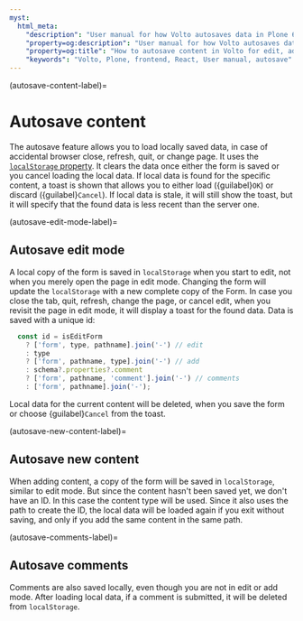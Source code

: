 ```yaml
---
myst:
  html_meta:
    "description": "User manual for how Volto autosaves data in Plone 6 frontend."
    "property=og:description": "User manual for how Volto autosaves data in Plone 6."
    "property=og:title": "How to autosave content in Volto for edit, add, and comments"
    "keywords": "Volto, Plone, frontend, React, User manual, autosave"
---
```


(autosave-content-label)=

# Autosave content

The autosave feature allows you to load locally saved data, in case of accidental browser close, refresh, quit, or change page.
It uses the [`localStorage` property](https://developer.mozilla.org/en-US/docs/Web/API/Window/localStorage).
It clears the data once either the form is saved or you cancel loading the local data.
If local data is found for the specific content, a toast is shown that allows you to either load ({guilabel}`OK`) or discard ({guilabel}`Cancel`).
If local data is stale, it will still show the toast, but it will specify that the found data is less recent than the server one.

(autosave-edit-mode-label)=
## Autosave edit mode
A local copy of the form is saved in `localStorage` when you start to edit, not when you merely open the page in edit mode.
Changing the form will update the `localStorage` with a new complete copy of the Form.
In case you close the tab, quit, refresh, change the page, or cancel edit, when you revisit the page in edit mode, it will display a toast for the found data.
Data is saved with a unique id:
```js
  const id = isEditForm
    ? ['form', type, pathname].join('-') // edit
    : type
    ? ['form', pathname, type].join('-') // add
    : schema?.properties?.comment
    ? ['form', pathname, 'comment'].join('-') // comments
    : ['form', pathname].join('-');
```
Local data for the current content will be deleted, when you save the form or choose {guilabel}`Cancel` from the toast.

(autosave-new-content-label)=

## Autosave new content
When adding content, a copy of the form will be saved in `localStorage`, similar to edit mode.
But since the content hasn't been saved yet, we don't have an ID.
In this case the content type will be used.
Since it also uses the path to create the ID, the local data will be loaded again if you exit without saving, and only if you add the same content in the same path.

(autosave-comments-label)=
## Autosave comments
Comments are also saved locally, even though you are not in edit or add mode.
After loading local data, if a comment is submitted, it will be deleted from `localStorage`.
